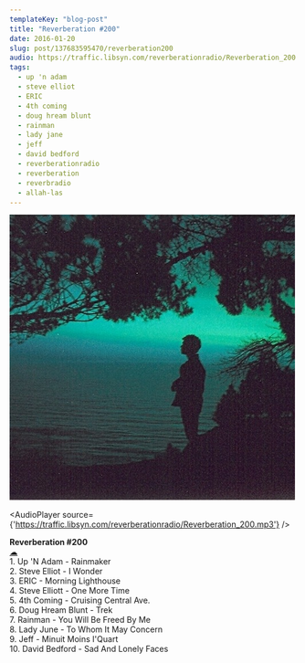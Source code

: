 ```yaml
---
templateKey: "blog-post"
title: "Reverberation #200"
date: 2016-01-20
slug: post/137683595470/reverberation200
audio: https://traffic.libsyn.com/reverberationradio/Reverberation_200.mp3
tags:
  - up 'n adam
  - steve elliot
  - ERIC
  - 4th coming
  - doug hream blunt
  - rainman
  - lady jane
  - jeff
  - david bedford
  - reverberationradio
  - reverberation
  - reverbradio
  - allah-las
---
```


![Reverberation #200](../images/dddab8477e49e4f7d5901e19c573b5aea287448a75ca1387008fe60dc376b81c.jpg)

<AudioPlayer source={'https://traffic.libsyn.com/reverberationradio/Reverberation_200.mp3'} />

<p><b>Reverberation #200</b><br /><a href="https://traffic.libsyn.com/reverberationradio/Reverberation_200.mp3">&#9729;</a><br />1. Up 'N Adam - Rainmaker<br />2. Steve Elliot - I Wonder<br />3. ERIC - Morning Lighthouse<br />4. Steve Elliott - One More Time<br />5. 4th Coming - Cruising Central Ave.<br />6. Doug Hream Blunt - Trek<br />7. Rainman - You Will Be Freed By Me<br />8. Lady June - To Whom It May Concern<br />9. Jeff - Minuit Moins I'Quart<br />10. David Bedford - Sad And Lonely Faces</p>
